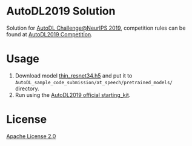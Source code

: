 # AutoDL2019 Solution
Solution for [AutoDL Challenge@NeurIPS 2019](https://autodl.chalearn.org/neurips2019), competition rules can be found at [AutoDL2019 Competition](https://autodl.lri.fr/competitions/162).


# Usage
1. Download model [thin_resnet34.h5](https://github.com/DeepWisdom/AutoDL2019/releases/download/opensource/thin_resnet34.h5) and put it to `AutoDL_sample_code_submission/at_speech/pretrained_models/` directory.
2. Run using the [AutoDL2019 official starting_kit](https://github.com/zhengying-liu/autodl_starting_kit_stable).


# License
[Apache License 2.0](https://github.com/DeepWisdom/AutoDL2019/blob/master/LICENSE)
